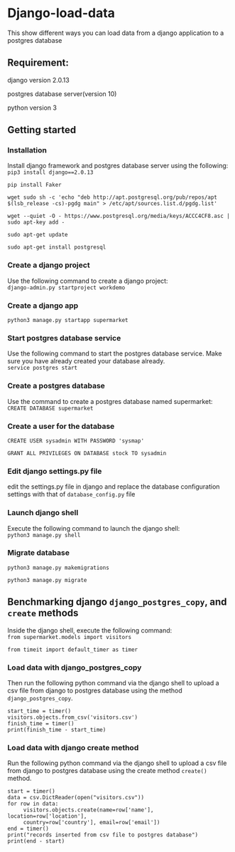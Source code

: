 # Django-load-data
This show different ways you can load data from a django application to a postgres database

## Requirement:  
django version 2.0.13 

postgres database server(version 10) 

python version 3  

## Getting started  

### Installation 
Install django framework and postgres database server using the following:   
`pip3 install django==2.0.13`   

`pip install Faker`

`wget sudo sh -c 'echo "deb http://apt.postgresql.org/pub/repos/apt $(lsb_release -cs)-pgdg main" > /etc/apt/sources.list.d/pgdg.list'`

`wget --quiet -O - https://www.postgresql.org/media/keys/ACCC4CF8.asc | sudo apt-key add -`

`sudo apt-get update`

`sudo apt-get install postgresql`

### Create a django project 
Use the following command to create a django project:  
`django-admin.py startproject workdemo` 

### Create a django app 
`python3 manage.py startapp supermarket`   

### Start postgres database service
Use the following command to start the postgres database service. Make sure you have already created your database already.    
`service postgres start`

### Create a postgres database
Use the command to create a postgres database named supermarket:
`CREATE DATABASE supermarket`   

### Create a user for the database
`CREATE USER sysadmin WITH PASSWORD 'sysmap'`  

`GRANT ALL PRIVILEGES ON DATABASE stock TO sysadmin`


### Edit django settings.py file 
edit the settings.py file in django and replace the database configuration settings with that of `database_config.py` file

### Launch django shell
Execute the following command to launch the django shell:  
`python3 manage.py shell`

### Migrate database
`python3 manage.py makemigrations`

`python3 manage.py migrate`

 ## Benchmarking django `django_postgres_copy`,  and `create` methods 
 Inside the django shell, execute the following command:  
 `from supermarket.models import visitors`  
 
 `from timeit import default_timer as timer`  
 
 ### Load data with django_postgres_copy
 
Then run the following python command via the django shell to upload a csv file from django to postgres database using the method `django_postgres_copy`.
```
start_time = timer()
visitors.objects.from_csv('visitors.csv')
finish_time = timer()
print(finish_time - start_time)
```  

### Load data with django create method  
Run the following python command via the django shell to upload a csv file from django to postgres database using the create method `create()` method. 
```
start = timer()
data = csv.DictReader(open("visitors.csv")) 
for row in data:
     visitors.objects.create(name=row['name'], location=row['location'],
     country=row['country'], email=row['email'])
end = timer()
print("records inserted from csv file to postgres database")
print(end - start)
```
